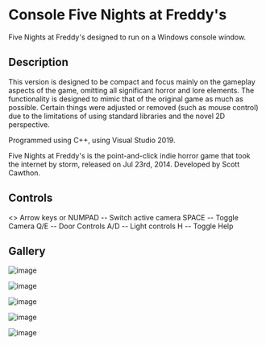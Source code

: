 # Console Five Nights at Freddy's

Five Nights at Freddy's designed to run on a Windows console window.

## Description

This version is designed to be compact and focus mainly on the gameplay aspects of the game, omitting all significant horror and lore elements. The functionality is designed to mimic that of the original game as much as possible. Certain things were adjusted or removed (such as mouse control) due to the limitations of using standard libraries and the novel 2D perspective.

Programmed using C++, using Visual Studio 2019.

Five Nights at Freddy's is the point-and-click indie horror game that took the internet by storm, released on Jul 23rd, 2014. Developed by Scott Cawthon.

## Controls

<> Arrow keys or NUMPAD -- Switch active camera
SPACE -- Toggle Camera
Q/E -- Door Controls
A/D -- Light controls
H -- Toggle Help

## Gallery

![image](https://cdn.discordapp.com/attachments/666815985084268545/681038354716033158/unknown.png)

![image](https://gyazo.com/13d221c9f68137fa83515d5271a408d7.gif)

![image](https://cdn.discordapp.com/attachments/666815985084268545/681038458130661392/unknown.png)

![image](https://media.discordapp.net/attachments/666815985084268545/681037789856530471/unknown.png)

![image](https://cdn.discordapp.com/attachments/666815985084268545/681038230669361272/unknown.png)
